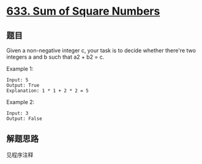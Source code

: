 # [633. Sum of Square Numbers](https://leetcode.com/problems/sum-of-square-numbers/)

## 题目

Given a non-negative integer c, your task is to decide whether there're two integers a and b such that a2 + b2 = c.

Example 1:

```text
Input: 5
Output: True
Explanation: 1 * 1 + 2 * 2 = 5
```

Example 2:

```text
Input: 3
Output: False
```

## 解题思路

见程序注释
